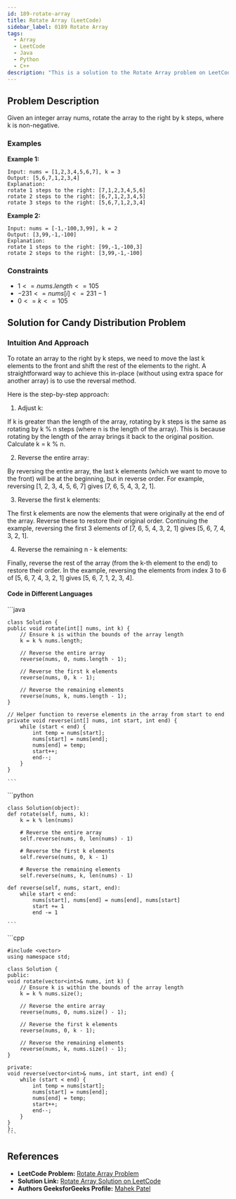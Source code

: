 ```yaml
---
id: 189-rotate-array
title: Rotate Array (LeetCode)
sidebar_label: 0189 Rotate Array
tags:
  - Array
  - LeetCode
  - Java
  - Python
  - C++
description: "This is a solution to the Rotate Array problem on LeetCode."
---
```


## Problem Description

Given an integer array nums, rotate the array to the right by k steps, where k is non-negative.

### Examples

**Example 1:**

```
Input: nums = [1,2,3,4,5,6,7], k = 3
Output: [5,6,7,1,2,3,4]
Explanation:
rotate 1 steps to the right: [7,1,2,3,4,5,6]
rotate 2 steps to the right: [6,7,1,2,3,4,5]
rotate 3 steps to the right: [5,6,7,1,2,3,4]

```

**Example 2:**

```
Input: nums = [-1,-100,3,99], k = 2
Output: [3,99,-1,-100]
Explanation: 
rotate 1 steps to the right: [99,-1,-100,3]
rotate 2 steps to the right: [3,99,-1,-100]
```

### Constraints

- $1 <= nums.length <= 105$
- $-231 <= nums[i] <= 231 - 1$
- $0 <= k <= 105$


## Solution for Candy Distribution Problem

### Intuition And Approach

To rotate an array to the right by k steps, we need to move the last k elements to the front and shift the rest of the elements to the right. A straightforward way to achieve this in-place (without using extra space for another array) is to use the reversal method.

Here is the step-by-step approach:

1. Adjust k:

If k is greater than the length of the array, rotating by k steps is the same as rotating by k % n steps (where n is the length of the array). This is because rotating by the length of the array brings it back to the original position.
Calculate k = k % n.

2. Reverse the entire array:

By reversing the entire array, the last k elements (which we want to move to the front) will be at the beginning, but in reverse order.
For example, reversing [1, 2, 3, 4, 5, 6, 7] gives [7, 6, 5, 4, 3, 2, 1].

3. Reverse the first k elements:

The first k elements are now the elements that were originally at the end of the array. Reverse these to restore their original order.
Continuing the example, reversing the first 3 elements of [7, 6, 5, 4, 3, 2, 1] gives [5, 6, 7, 4, 3, 2, 1].

4. Reverse the remaining n - k elements:

Finally, reverse the rest of the array (from the k-th element to the end) to restore their order.
In the example, reversing the elements from index 3 to 6 of [5, 6, 7, 4, 3, 2, 1] gives [5, 6, 7, 1, 2, 3, 4].



#### Code in Different Languages

<Tabs>
  <TabItem value="Java" label="Java">
  <SolutionAuthor name="@mahek0620"/>
   ```java
       
    class Solution {
    public void rotate(int[] nums, int k) {
        // Ensure k is within the bounds of the array length
        k = k % nums.length;
        
        // Reverse the entire array
        reverse(nums, 0, nums.length - 1);
        
        // Reverse the first k elements
        reverse(nums, 0, k - 1);
        
        // Reverse the remaining elements
        reverse(nums, k, nums.length - 1);
    }
    
    // Helper function to reverse elements in the array from start to end
    private void reverse(int[] nums, int start, int end) {
        while (start < end) {
            int temp = nums[start];
            nums[start] = nums[end];
            nums[end] = temp;
            start++;
            end--;
        }
    }

    ```
  </TabItem>
  <TabItem value="Python" label="Python">
  <SolutionAuthor name="@mahek0620"/>
   ```python

    class Solution(object):
    def rotate(self, nums, k):
        k = k % len(nums)
        
        # Reverse the entire array
        self.reverse(nums, 0, len(nums) - 1)
        
        # Reverse the first k elements
        self.reverse(nums, 0, k - 1)
        
        # Reverse the remaining elements
        self.reverse(nums, k, len(nums) - 1)
    
    def reverse(self, nums, start, end):
        while start < end:
            nums[start], nums[end] = nums[end], nums[start]
            start += 1
            end -= 1

    ```
  </TabItem>


<TabItem value="C++" label="C++">
  <SolutionAuthor name="@mahek0620"/>
   ```cpp

    #include <vector>
    using namespace std;

    class Solution {
    public:
    void rotate(vector<int>& nums, int k) {
        // Ensure k is within the bounds of the array length
        k = k % nums.size();
        
        // Reverse the entire array
        reverse(nums, 0, nums.size() - 1);
        
        // Reverse the first k elements
        reverse(nums, 0, k - 1);
        
        // Reverse the remaining elements
        reverse(nums, k, nums.size() - 1);
    }
    
    private:
    void reverse(vector<int>& nums, int start, int end) {
        while (start < end) {
            int temp = nums[start];
            nums[start] = nums[end];
            nums[end] = temp;
            start++;
            end--;
        }
    }
    };
    ```
  </TabItem>
</Tabs>



## References

- **LeetCode Problem:** [Rotate Array Problem](https://leetcode.com/problems/rotate-array/)
- **Solution Link:** [Rotate Array Solution on LeetCode](https://leetcode.com/problems/rotate-array/solutions/5273312/rotate-array-solution)
- **Authors GeeksforGeeks Profile:** [Mahek Patel](https://leetcode.com/u/mahekrpatel611/)
